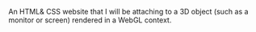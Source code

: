 An HTML& CSS website that I will be attaching to a 3D object (such as a monitor or screen) rendered in a WebGL context. 
